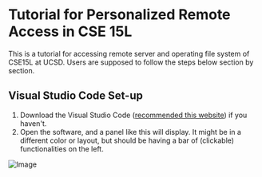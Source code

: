 # Tutorial for Personalized Remote Access in CSE 15L

This is a tutorial for accessing remote server and operating file system of CSE15L at UCSD. Users are supposed to follow the steps below section by section.

## Visual Studio Code Set-up
1. Download the Visual Studio Code ([recommended this website](https://code.visualstudio.com/)) if you haven't.
2. Open the software, and a panel like this will display. It might be in a different color or layout, but should be having a bar of (clickable) functionalities on the left.

![Image](p1.jpg)
